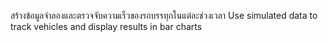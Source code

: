 สร้างข้อมูลจำลองและตรวจจับความเร็วของรถบรรทุกในแต่ละช่วงเวลา
Use simulated data to track vehicles and display results in bar charts

